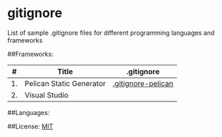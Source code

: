 # gitignore
List of sample .gitignore files for different programming languages and frameworks

##Frameworks:

| #  |          Title           |                .gitignore                                              |
|----|--------------------------|------------------------------------------------------------------------|
| 1. | Pelican Static Generator | [.gitignore-pelican](.gitignore-pelican)                               |
| 2. | Visual Studio            |                                                                        |

##Languages:

##License:
[MIT](LICENSE)
